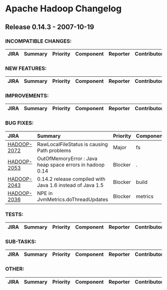 
<!---
# Licensed to the Apache Software Foundation (ASF) under one
# or more contributor license agreements.  See the NOTICE file
# distributed with this work for additional information
# regarding copyright ownership.  The ASF licenses this file
# to you under the Apache License, Version 2.0 (the
# "License"); you may not use this file except in compliance
# with the License.  You may obtain a copy of the License at
#
#     http://www.apache.org/licenses/LICENSE-2.0
#
# Unless required by applicable law or agreed to in writing, software
# distributed under the License is distributed on an "AS IS" BASIS,
# WITHOUT WARRANTIES OR CONDITIONS OF ANY KIND, either express or implied.
# See the License for the specific language governing permissions and
# limitations under the License.
-->
# Apache Hadoop Changelog

## Release 0.14.3 - 2007-10-19

### INCOMPATIBLE CHANGES:

| JIRA | Summary | Priority | Component | Reporter | Contributor |
|:---- |:---- | :--- |:---- |:---- |:---- |


### NEW FEATURES:

| JIRA | Summary | Priority | Component | Reporter | Contributor |
|:---- |:---- | :--- |:---- |:---- |:---- |


### IMPROVEMENTS:

| JIRA | Summary | Priority | Component | Reporter | Contributor |
|:---- |:---- | :--- |:---- |:---- |:---- |


### BUG FIXES:

| JIRA | Summary | Priority | Component | Reporter | Contributor |
|:---- |:---- | :--- |:---- |:---- |:---- |
| [HADOOP-2072](https://issues.apache.org/jira/browse/HADOOP-2072) | RawLocalFileStatus is causing Path problems |  Major | fs | Dennis Kubes |  |
| [HADOOP-2053](https://issues.apache.org/jira/browse/HADOOP-2053) | OutOfMemoryError : Java heap space errors in hadoop 0.14 |  Blocker | . | Lohit Vijayarenu | Arun C Murthy |
| [HADOOP-2043](https://issues.apache.org/jira/browse/HADOOP-2043) | 0.14.2 release compiled with Java 1.6 instead of Java 1.5 |  Blocker | build | Doug Cutting | Doug Cutting |
| [HADOOP-2036](https://issues.apache.org/jira/browse/HADOOP-2036) | NPE in JvmMetrics.doThreadUpdates |  Blocker | metrics | Koji Noguchi | Nigel Daley |


### TESTS:

| JIRA | Summary | Priority | Component | Reporter | Contributor |
|:---- |:---- | :--- |:---- |:---- |:---- |


### SUB-TASKS:

| JIRA | Summary | Priority | Component | Reporter | Contributor |
|:---- |:---- | :--- |:---- |:---- |:---- |


### OTHER:

| JIRA | Summary | Priority | Component | Reporter | Contributor |
|:---- |:---- | :--- |:---- |:---- |:---- |


